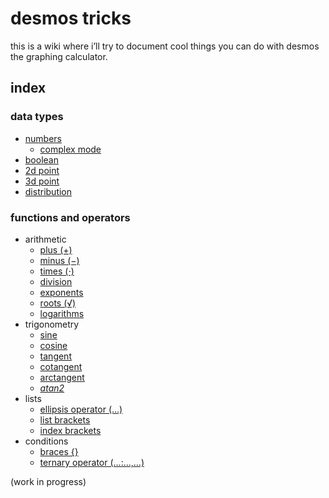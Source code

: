 # desmos tricks

this is a wiki where i’ll try to document cool things you can do with desmos the graphing calculator.

## index

### data types

* [numbers](datatypes/number.md)
    * [complex mode](datatypes/complex.md)
* [boolean](datatypes/boolean.md)
* [2d point](datatypes/2dpoint.md)
* [3d point](datatypes/3dpoint.md)
* [distribution](datatypes/dist.md)

### functions and operators

* arithmetic
    * [plus (+)](funcs/plus.md)
    * [minus (−)](funcs/minus.md)
    * [times (⋅)](funcs/times.md)
    * [division](funcs/divide.md)
    * [exponents](funcs/exponent.md)
    * [roots (√)](funcs/root.md)
    * [logarithms](funcs/logarithm.md)
* trigonometry
    * [sine](funcs/sin.md)
    * [cosine](funcs/cos.md)
    * [tangent](funcs/tan.md)
    * [cotangent](funcs/cot.md)
    * [arctangent](funcs/arctan.md)
    * *[atan2](funcs/arctan2.md)*
* lists
    * [ellipsis operator (…)](funcs/ellipsis.md)
    * [list brackets](funcs/listbracket.md)
    * [index brackets](funcs/indexbracket.md)
* conditions
    * [braces {}](funcs/brace.md)
    * [ternary operator (…:…,…)](funcs/ifthenelse.md)


(work in progress)